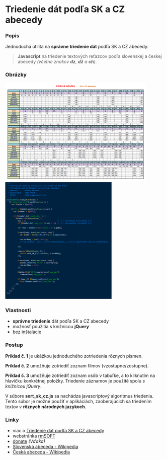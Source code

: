 Triedenie dát podľa SK a CZ abecedy
===================================

### Popis

Jednoduchá utilita na **správne triedenie dát** podľa SK a CZ abecedy.

> **Javascript** na triedenie textových reťazcov podľa slovenskej a českej abecedy *(včetne znakov **dz**, **dž** a **ch**)*.


### Obrázky

<img src="https://raw.githubusercontent.com/mesaros/sorting-in-slovak-and-czech-alphabet/master/screenshots/sorting-in-slovak-and-czech-alphabet-01.png" width="448px" />

<img src="https://raw.githubusercontent.com/mesaros/sorting-in-slovak-and-czech-alphabet/master/screenshots/sorting-in-slovak-and-czech-alphabet-02.png" width="338px" />


### Vlastnosti

- **správne triedenie** dát podľa SK a CZ abecedy
- možnosť použitia s knižnicou **jQuery**
- bez inštalácie


### Postup

**Príklad č. 1** je ukážkou jednoduchého zotriedenia rôznych písmen.

**Príklad č. 2** umožňuje zotriediť zoznam filmov (vzostupne/zostupne).

**Príklad č. 3** umožňuje zotriediť zoznam osôb v tabuľke, a to kliknutím na hlavičku konkrétnej položky. Triedenie záznamov je použité spolu *s knižnicou jQuery*.

V súbore **sort_sk_cz.js** sa nachádza javascriptový algoritmus triedenia. Tento súbor je možné použiť v aplikáciách, zaoberajúcich sa triedením textov v **rôznych národných jazykoch**.


### Linky

- viac o [Triedenie dát podľa SK a CZ abecedy][1]
- webstránka [rmSOFT][2]
- [donate][3] *(Vďaka)*
- [Slovenská abeceda - Wikipedia][4]
- [Česká abeceda - Wikipedia][5]


[1]: http://www.rmsoft.sk/sk/portfolio/programatorske-prace/webove-sluzby/triedenie-dat-podla-sk-a-cz-abecedy
[2]: http://www.rmsoft.sk
[3]: https://www.paypal.com/cgi-bin/webscr?cmd=_s-xclick&hosted_button_id=BB4D8Y28YZDH6 "Vďaka za podporu"
[4]: http://sk.wikipedia.org/wiki/Slovensk%C3%A1_abeceda
[5]: http://cs.wikipedia.org/wiki/%C4%8Cesk%C3%A1_abeceda

